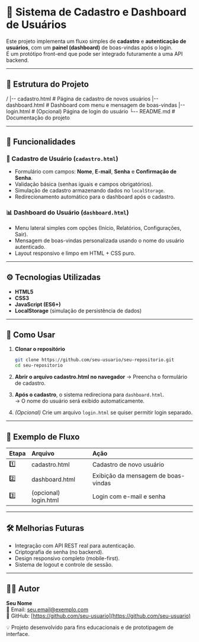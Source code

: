 # 🧩 Sistema de Cadastro e Dashboard de Usuários

Este projeto implementa um fluxo simples de **cadastro** e **autenticação de usuários**, com um **painel (dashboard)** de boas-vindas após o login.  
É um protótipo front-end que pode ser integrado futuramente a uma API backend.

---

## 📁 Estrutura do Projeto

/
|-- cadastro.html     # Página de cadastro de novos usuários
|-- dashboard.html    # Dashboard com menu e mensagem de boas-vindas
|-- login.html        # (Opcional) Página de login do usuário
└-- README.md         # Documentação do projeto

---

## 🚀 Funcionalidades

### 🧍 Cadastro de Usuário (`cadastro.html`)
- Formulário com campos: **Nome**, **E-mail**, **Senha** e **Confirmação de Senha**.  
- Validação básica (senhas iguais e campos obrigatórios).  
- Simulação de cadastro armazenando dados no `localStorage`.  
- Redirecionamento automático para o dashboard após o cadastro.

### 📊 Dashboard do Usuário (`dashboard.html`)
- Menu lateral simples com opções (Início, Relatórios, Configurações, Sair).  
- Mensagem de boas-vindas personalizada usando o nome do usuário autenticado.  
- Layout responsivo e limpo em HTML + CSS puro.

---

## ⚙️ Tecnologias Utilizadas

- **HTML5**
- **CSS3**
- **JavaScript (ES6+)**
- **LocalStorage** (simulação de persistência de dados)

---

## 🧠 Como Usar

1. **Clonar o repositório**
   ```bash
   git clone https://github.com/seu-usuario/seu-repositorio.git
   cd seu-repositorio
   ```

2. **Abrir o arquivo cadastro.html no navegador**
   → Preencha o formulário de cadastro.

3. **Após o cadastro**, o sistema redireciona para `dashboard.html`.  
   → O nome do usuário será exibido automaticamente.

4. *(Opcional)* Crie um arquivo `login.html` se quiser permitir login separado.

---

## 🧩 Exemplo de Fluxo

| Etapa | Arquivo | Ação |
|:------|:---------|:------|
| 1️⃣ | cadastro.html | Cadastro de novo usuário |
| 2️⃣ | dashboard.html | Exibição da mensagem de boas-vindas |
| 3️⃣ | (opcional) login.html | Login com e-mail e senha |

---

## 🛠️ Melhorias Futuras

- Integração com API REST real para autenticação.
- Criptografia de senha (no backend).
- Design responsivo completo (mobile-first).
- Sistema de logout e controle de sessão.

---

## 👨‍💻 Autor

**Seu Nome**  
📧 Email: seu.email@exemplo.com  
🔗 GitHub: [https://github.com/seu-usuario](https://github.com/seu-usuario)

💡 Projeto desenvolvido para fins educacionais e de prototipagem de interface.

